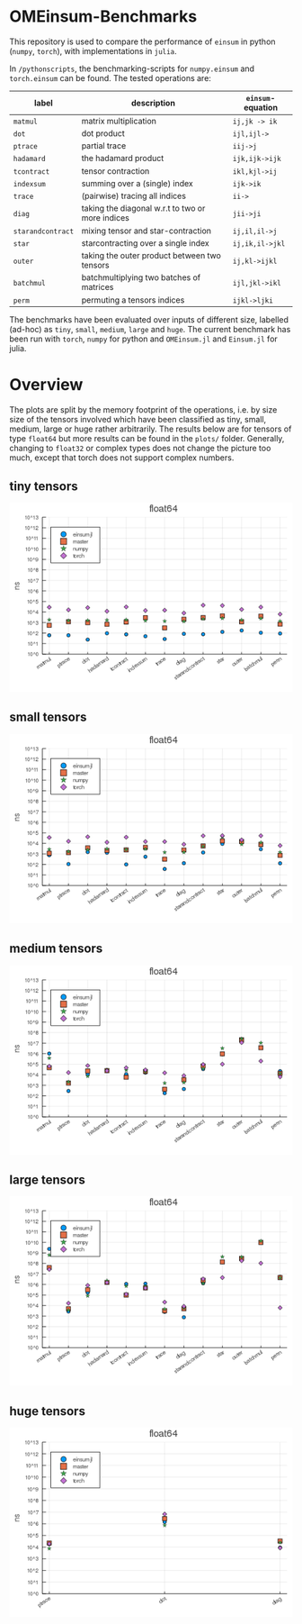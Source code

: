 # OMEinsum-Benchmarks

This repository is used to compare the performance of `einsum` in python (`numpy`, `torch`), with implementations in `julia`.

In `/pythonscripts`, the benchmarking-scripts for `numpy.einsum` and `torch.einsum` can be found.
The tested operations are:

| label | description | `einsum`-equation |
| --- | --- |---|
| `matmul`| matrix multiplication | `ij,jk -> ik`
| `dot`| dot product | `ijl,ijl->`
| `ptrace`| partial trace | `iij->j`
| `hadamard`| the hadamard product | `ijk,ijk->ijk`
| `tcontract`| tensor contraction | `ikl,kjl->ij`
| `indexsum`| summing over a (single) index | `ijk->ik`
| `trace`| (pairwise) tracing all indices | `ii->`
| `diag`| taking the diagonal w.r.t to two or more indices | `jii->ji`
| `starandcontract`| mixing tensor and star-contraction | `ij,il,il->j`
| `star`| starcontracting over a single index | `ij,ik,il->jkl`
| `outer`| taking the outer product between two tensors | `ij,kl->ijkl`
| `batchmul`| batchmultiplying two batches of matrices | `ijl,jkl->ikl`
| `perm`| permuting a tensors indices | `ijkl->ljki`

The benchmarks have been evaluated over inputs of different size,
labelled (ad-hoc) as `tiny`, `small`, `medium`, `large` and `huge`.
The current benchmark has been run with `torch`, `numpy` for python and
`OMEinsum.jl` and `Einsum.jl` for julia.

# Overview
The plots are split by the memory footprint of the operations,
i.e. by size size of the tensors involved which have been classified as tiny, small, medium, large or huge
rather arbitrarily.
The results below are for tensors of type `float64` but
more results can be found in the `plots/` folder.
Generally, changing to `float32` or complex types does not change
the picture too much, except that torch does not support complex numbers.

## tiny tensors
![](plots/float64-tiny.png)

## small tensors
![](plots/float64-small.png)

## medium tensors
![](plots/float64-medium.png)

## large tensors
![](plots/float64-large.png)

## huge tensors
![](plots/float64-huge.png)
